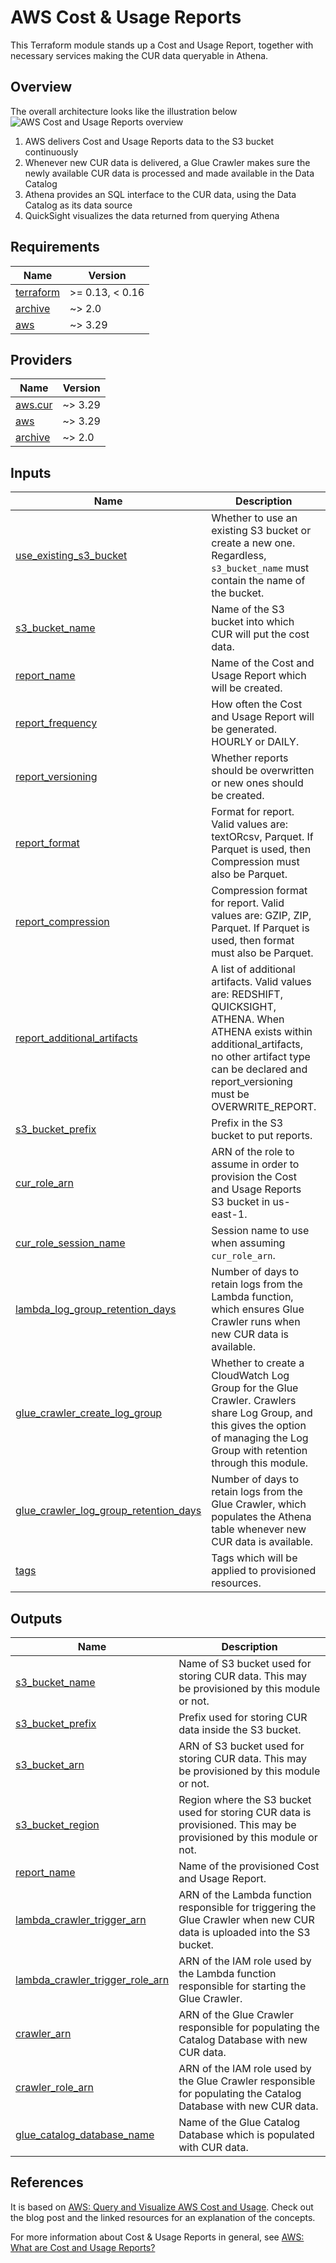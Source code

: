 # AWS Cost & Usage Reports

This Terraform module stands up a Cost and Usage Report, together with necessary services making the CUR data queryable in Athena.

## Overview

The overall architecture looks like the illustration below
![AWS Cost and Usage Reports overview](./assets/overview.png)

1. AWS delivers Cost and Usage Reports data to the S3 bucket continuously
2. Whenever new CUR data is delivered, a Glue Crawler makes sure the newly available CUR data is processed and made available in the Data Catalog
3. Athena provides an SQL interface to the CUR data, using the Data Catalog as its data source
4. QuickSight visualizes the data returned from querying Athena

<!--- BEGIN_TF_DOCS --->
## Requirements

| Name | Version |
|------|---------|
| <a name="requirement_terraform"></a> [terraform](#requirement\_terraform) | >= 0.13, < 0.16 |
| <a name="requirement_archive"></a> [archive](#requirement\_archive) | ~> 2.0 |
| <a name="requirement_aws"></a> [aws](#requirement\_aws) | ~> 3.29 |

## Providers

| Name | Version |
|------|---------|
| <a name="provider_aws.cur"></a> [aws.cur](#provider\_aws.cur) | ~> 3.29 |
| <a name="provider_aws"></a> [aws](#provider\_aws) | ~> 3.29 |
| <a name="provider_archive"></a> [archive](#provider\_archive) | ~> 2.0 |

## Inputs

| Name | Description | Type | Default | Required |
|------|-------------|------|---------|:--------:|
| <a name="input_use_existing_s3_bucket"></a> [use\_existing\_s3\_bucket](#input\_use\_existing\_s3\_bucket) | Whether to use an existing S3 bucket or create a new one. Regardless, `s3_bucket_name` must contain the name of the bucket. | `bool` | n/a | yes |
| <a name="input_s3_bucket_name"></a> [s3\_bucket\_name](#input\_s3\_bucket\_name) | Name of the S3 bucket into which CUR will put the cost data. | `string` | n/a | yes |
| <a name="input_report_name"></a> [report\_name](#input\_report\_name) | Name of the Cost and Usage Report which will be created. | `string` | n/a | yes |
| <a name="input_report_frequency"></a> [report\_frequency](#input\_report\_frequency) | How often the Cost and Usage Report will be generated. HOURLY or DAILY. | `string` | n/a | yes |
| <a name="input_report_versioning"></a> [report\_versioning](#input\_report\_versioning) | Whether reports should be overwritten or new ones should be created. | `string` | n/a | yes |
| <a name="input_report_format"></a> [report\_format](#input\_report\_format) | Format for report. Valid values are: textORcsv, Parquet. If Parquet is used, then Compression must also be Parquet. | `string` | n/a | yes |
| <a name="input_report_compression"></a> [report\_compression](#input\_report\_compression) | Compression format for report. Valid values are: GZIP, ZIP, Parquet. If Parquet is used, then format must also be Parquet. | `string` | n/a | yes |
| <a name="input_report_additional_artifacts"></a> [report\_additional\_artifacts](#input\_report\_additional\_artifacts) | A list of additional artifacts. Valid values are: REDSHIFT, QUICKSIGHT, ATHENA. When ATHENA exists within additional\_artifacts, no other artifact type can be declared and report\_versioning must be OVERWRITE\_REPORT. | `set(string)` | n/a | yes |
| <a name="input_s3_bucket_prefix"></a> [s3\_bucket\_prefix](#input\_s3\_bucket\_prefix) | Prefix in the S3 bucket to put reports. | `string` | `""` | no |
| <a name="input_cur_role_arn"></a> [cur\_role\_arn](#input\_cur\_role\_arn) | ARN of the role to assume in order to provision the Cost and Usage Reports S3 bucket in us-east-1. | `string` | `""` | no |
| <a name="input_cur_role_session_name"></a> [cur\_role\_session\_name](#input\_cur\_role\_session\_name) | Session name to use when assuming `cur_role_arn`. | `string` | `""` | no |
| <a name="input_lambda_log_group_retention_days"></a> [lambda\_log\_group\_retention\_days](#input\_lambda\_log\_group\_retention\_days) | Number of days to retain logs from the Lambda function, which ensures Glue Crawler runs when new CUR data is available. | `number` | `14` | no |
| <a name="input_glue_crawler_create_log_group"></a> [glue\_crawler\_create\_log\_group](#input\_glue\_crawler\_create\_log\_group) | Whether to create a CloudWatch Log Group for the Glue Crawler. Crawlers share Log Group, and this gives the option of managing the Log Group with retention through this module. | `bool` | `true` | no |
| <a name="input_glue_crawler_log_group_retention_days"></a> [glue\_crawler\_log\_group\_retention\_days](#input\_glue\_crawler\_log\_group\_retention\_days) | Number of days to retain logs from the Glue Crawler, which populates the Athena table whenever new CUR data is available. | `number` | `14` | no |
| <a name="input_tags"></a> [tags](#input\_tags) | Tags which will be applied to provisioned resources. | `map(string)` | `{}` | no |

## Outputs

| Name | Description |
|------|-------------|
| <a name="output_s3_bucket_name"></a> [s3\_bucket\_name](#output\_s3\_bucket\_name) | Name of S3 bucket used for storing CUR data. This may be provisioned by this module or not. |
| <a name="output_s3_bucket_prefix"></a> [s3\_bucket\_prefix](#output\_s3\_bucket\_prefix) | Prefix used for storing CUR data inside the S3 bucket. |
| <a name="output_s3_bucket_arn"></a> [s3\_bucket\_arn](#output\_s3\_bucket\_arn) | ARN of S3 bucket used for storing CUR data. This may be provisioned by this module or not. |
| <a name="output_s3_bucket_region"></a> [s3\_bucket\_region](#output\_s3\_bucket\_region) | Region where the S3 bucket used for storing CUR data is provisioned. This may be provisioned by this module or not. |
| <a name="output_report_name"></a> [report\_name](#output\_report\_name) | Name of the provisioned Cost and Usage Report. |
| <a name="output_lambda_crawler_trigger_arn"></a> [lambda\_crawler\_trigger\_arn](#output\_lambda\_crawler\_trigger\_arn) | ARN of the Lambda function responsible for triggering the Glue Crawler when new CUR data is uploaded into the S3 bucket. |
| <a name="output_lambda_crawler_trigger_role_arn"></a> [lambda\_crawler\_trigger\_role\_arn](#output\_lambda\_crawler\_trigger\_role\_arn) | ARN of the IAM role used by the Lambda function responsible for starting the Glue Crawler. |
| <a name="output_crawler_arn"></a> [crawler\_arn](#output\_crawler\_arn) | ARN of the Glue Crawler responsible for populating the Catalog Database with new CUR data. |
| <a name="output_crawler_role_arn"></a> [crawler\_role\_arn](#output\_crawler\_role\_arn) | ARN of the IAM role used by the Glue Crawler responsible for populating the Catalog Database with new CUR data. |
| <a name="output_glue_catalog_database_name"></a> [glue\_catalog\_database\_name](#output\_glue\_catalog\_database\_name) | Name of the Glue Catalog Database which is populated with CUR data. |

<!--- END_TF_DOCS --->

## References

It is based on [AWS: Query and Visualize AWS Cost and Usage](https://aws.amazon.com/blogs/big-data/query-and-visualize-aws-cost-and-usage-data-using-amazon-athena-and-amazon-quicksight/).
Check out the blog post and the linked resources for an explanation of the concepts.

For more information about Cost & Usage Reports in general, see [AWS: What are Cost and Usage Reports?](https://docs.aws.amazon.com/cur/latest/userguide/what-is-cur.html)
